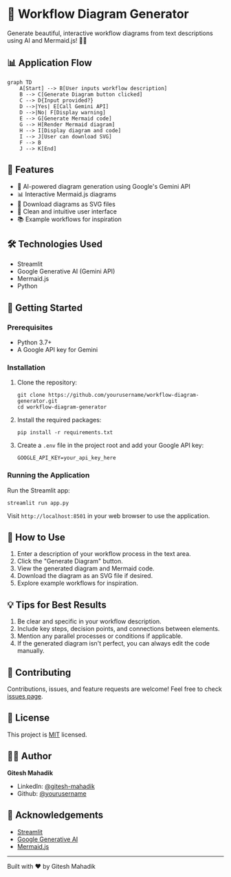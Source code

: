 # 🔀 Workflow Diagram Generator

Generate beautiful, interactive workflow diagrams from text descriptions using AI and Mermaid.js! 🤖✨

## 📊 Application Flow

```mermaid
graph TD
    A[Start] --> B[User inputs workflow description]
    B --> C[Generate Diagram button clicked]
    C --> D{Input provided?}
    D -->|Yes| E[Call Gemini API]
    D -->|No| F[Display warning]
    E --> G[Generate Mermaid code]
    G --> H[Render Mermaid diagram]
    H --> I[Display diagram and code]
    I --> J[User can download SVG]
    F --> B
    J --> K[End]
```

## 🌟 Features

- 🤖 AI-powered diagram generation using Google's Gemini API
- 📊 Interactive Mermaid.js diagrams
- 💾 Download diagrams as SVG files
- 🎨 Clean and intuitive user interface
- 📚 Example workflows for inspiration

## 🛠️ Technologies Used

- Streamlit
- Google Generative AI (Gemini API)
- Mermaid.js
- Python

## 🚀 Getting Started

### Prerequisites

- Python 3.7+
- A Google API key for Gemini

### Installation

1. Clone the repository:
   ```
   git clone https://github.com/yourusername/workflow-diagram-generator.git
   cd workflow-diagram-generator
   ```

2. Install the required packages:
   ```
   pip install -r requirements.txt
   ```

3. Create a `.env` file in the project root and add your Google API key:
   ```
   GOOGLE_API_KEY=your_api_key_here
   ```

### Running the Application

Run the Streamlit app:
```
streamlit run app.py
```

Visit `http://localhost:8501` in your web browser to use the application.

## 📝 How to Use

1. Enter a description of your workflow process in the text area.
2. Click the "Generate Diagram" button.
3. View the generated diagram and Mermaid code.
4. Download the diagram as an SVG file if desired.
5. Explore example workflows for inspiration.

## 💡 Tips for Best Results

1. Be clear and specific in your workflow description.
2. Include key steps, decision points, and connections between elements.
3. Mention any parallel processes or conditions if applicable.
4. If the generated diagram isn't perfect, you can always edit the code manually.

## 🤝 Contributing

Contributions, issues, and feature requests are welcome! Feel free to check [issues page](https://github.com/yourusername/workflow-diagram-generator/issues).

## 📜 License

This project is [MIT](https://choosealicense.com/licenses/mit/) licensed.

## 👨‍💻 Author

**Gitesh Mahadik**

- LinkedIn: [@gitesh-mahadik](https://www.linkedin.com/in/gitesh-mahadik-7487961a0/)
- Github: [@yourusername](https://github.com/Gitesh08)

## 🙏 Acknowledgements

- [Streamlit](https://streamlit.io/)
- [Google Generative AI](https://cloud.google.com/ai-platform/docs/generative-ai)
- [Mermaid.js](https://mermaid-js.github.io/mermaid/#/)

---

Built with ❤️ by Gitesh Mahadik
